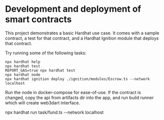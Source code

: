 # Development and deployment of smart contracts

This project demonstrates a basic Hardhat use case. It comes with a sample contract, a test for that contract, and a Hardhat Ignition module that deploys that contract.

Try running some of the following tasks:

```shell
npx hardhat help
npx hardhat test
REPORT_GAS=true npx hardhat test
npx hardhat node
npx hardhat ignition deploy ./ignition/modules/Escrow.ts --network localhost
```

Run the node in docker-compose for ease-of-use.
If the contract is changed, copy the api from artifacts dir into the app, and run build runner which will create web3dart interface.

npx hardhat run task/fund.ts --network localhost